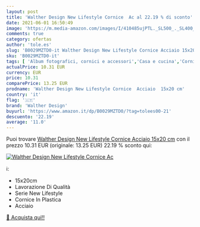 ```yaml
---
layout: post
title: 'Walther Design New Lifestyle Cornice  Ac al 22.19 % di sconto'
date: 2021-06-01 16:50:49
image: 'https://m.media-amazon.com/images/I/410485ujPTL._SL500_._SL400_.jpg'
comments: true
category: ofertas
author: 'tole.es'
slug: 'B0029MZTD0-it Walther Design New Lifestyle Cornice Acciaio 15x20 cm'
sku: 'B0029MZTD0-it'
tags: [ 'Album fotografici, cornici e accessori','Casa e cucina','Cornici da parete e da tavolo','Cornici foto','Decorazioni per interni','walther design', ]
actualPrice: 10.31 EUR
currency: EUR
price: 10.31
comparePrice: 13.25 EUR
prodname: 'Walther Design New Lifestyle Cornice  Acciaio  15x20 cm'
country: 'it'
flag: '🇮🇹'
brand: 'Walther Design'
buyurl: 'https://www.amazon.it/dp/B0029MZTD0/?tag=tolees00-21'
descuento: '22.19'
average: '11.0'
---
```


Puoi trovare [Walther Design New Lifestyle Cornice  Acciaio  15x20 cm](https://www.amazon.it/dp/B0029MZTD0/?tag=tolees00-21) con il prezzo 10.31 EUR (originale: 13.25 EUR) 22.19 % sconto qui:

[![Walther Design New Lifestyle Cornice  Ac](https://m.media-amazon.com/images/I/410485ujPTL._SL500_._SL400_.jpg)](https://www.amazon.it/dp/B0029MZTD0/?tag=tolees00-21)

ℹ️:

- 15x20cm
- Lavorazione Di Qualità
- Serie New Lifestyle
- Cornice In Plastica
- Acciaio

[🛒 Acquista qui!!](https://www.amazon.it/dp/B0029MZTD0/?tag=tolees00-21)
